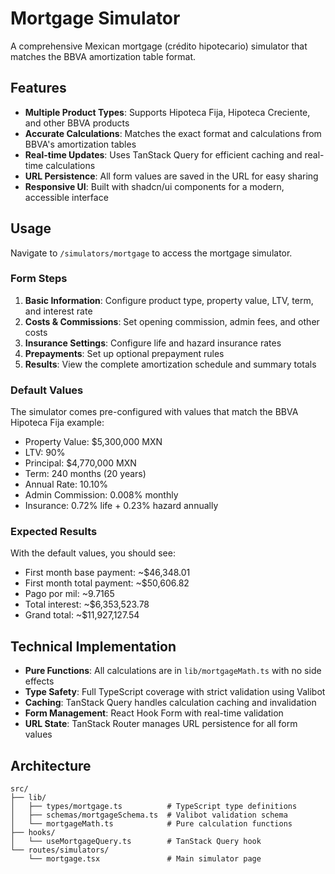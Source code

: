 # Mortgage Simulator

A comprehensive Mexican mortgage (crédito hipotecario) simulator that matches the BBVA amortization table format.

## Features

- **Multiple Product Types**: Supports Hipoteca Fija, Hipoteca Creciente, and other BBVA products
- **Accurate Calculations**: Matches the exact format and calculations from BBVA's amortization tables
- **Real-time Updates**: Uses TanStack Query for efficient caching and real-time calculations
- **URL Persistence**: All form values are saved in the URL for easy sharing
- **Responsive UI**: Built with shadcn/ui components for a modern, accessible interface

## Usage

Navigate to `/simulators/mortgage` to access the mortgage simulator.

### Form Steps

1. **Basic Information**: Configure product type, property value, LTV, term, and interest rate
2. **Costs & Commissions**: Set opening commission, admin fees, and other costs
3. **Insurance Settings**: Configure life and hazard insurance rates
4. **Prepayments**: Set up optional prepayment rules
5. **Results**: View the complete amortization schedule and summary totals

### Default Values

The simulator comes pre-configured with values that match the BBVA Hipoteca Fija example:
- Property Value: $5,300,000 MXN
- LTV: 90%
- Principal: $4,770,000 MXN
- Term: 240 months (20 years)
- Annual Rate: 10.10%
- Admin Commission: 0.008% monthly
- Insurance: 0.72% life + 0.23% hazard annually

### Expected Results

With the default values, you should see:
- First month base payment: ~$46,348.01
- First month total payment: ~$50,606.82
- Pago por mil: ~9.7165
- Total interest: ~$6,353,523.78
- Grand total: ~$11,927,127.54

## Technical Implementation

- **Pure Functions**: All calculations are in `lib/mortgageMath.ts` with no side effects
- **Type Safety**: Full TypeScript coverage with strict validation using Valibot
- **Caching**: TanStack Query handles calculation caching and invalidation
- **Form Management**: React Hook Form with real-time validation
- **URL State**: TanStack Router manages URL persistence for all form values

## Architecture

```
src/
├── lib/
│   ├── types/mortgage.ts          # TypeScript type definitions
│   ├── schemas/mortgageSchema.ts  # Valibot validation schema
│   └── mortgageMath.ts            # Pure calculation functions
├── hooks/
│   └── useMortgageQuery.ts        # TanStack Query hook
└── routes/simulators/
    └── mortgage.tsx               # Main simulator page
```
